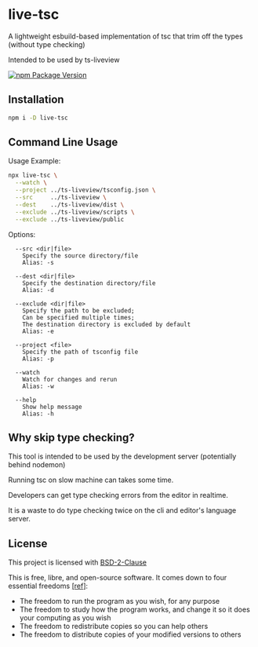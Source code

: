 # live-tsc

A lightweight esbuild-based implementation of tsc that trim off the types (without type checking)

Intended to be used by ts-liveview

[![npm Package Version](https://img.shields.io/npm/v/live-tsc)](https://www.npmjs.com/package/live-tsc)

## Installation

```bash
npm i -D live-tsc
```

## Command Line Usage

Usage Example:

```bash
npx live-tsc \
  --watch \
  --project ../ts-liveview/tsconfig.json \
  --src     ../ts-liveview \
  --dest    ../ts-liveview/dist \
  --exclude ../ts-liveview/scripts \
  --exclude ../ts-liveview/public
```

Options:

```
  --src <dir|file>
    Specify the source directory/file
    Alias: -s

  --dest <dir|file>
    Specify the destination directory/file
    Alias: -d

  --exclude <dir|file>
    Specify the path to be excluded;
    Can be specified multiple times;
    The destination directory is excluded by default
    Alias: -e

  --project <file>
    Specify the path of tsconfig file
    Alias: -p

  --watch
    Watch for changes and rerun
    Alias: -w

  --help
    Show help message
    Alias: -h
```

## Why skip type checking?

This tool is intended to be used by the development server (potentially behind nodemon)

Running tsc on slow machine can takes some time.

Developers can get type checking errors from the editor in realtime.

It is a waste to do type checking twice on the cli and editor's language server.

## License

This project is licensed with [BSD-2-Clause](./LICENSE)

This is free, libre, and open-source software. It comes down to four essential freedoms [[ref]](https://seirdy.one/2021/01/27/whatsapp-and-the-domestication-of-users.html#fnref:2):

- The freedom to run the program as you wish, for any purpose
- The freedom to study how the program works, and change it so it does your computing as you wish
- The freedom to redistribute copies so you can help others
- The freedom to distribute copies of your modified versions to others
